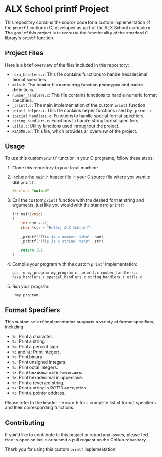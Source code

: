 # ALX School printf Project

This repository contains the source code for a custom implementation of the `printf` function in C, developed as part of the ALX School curriculum. The goal of this project is to recreate the functionality of the standard C library's `printf` function.

## Project Files

Here is a brief overview of the files included in this repository:

- `hexa_handlers.c`: This file contains functions to handle hexadecimal format specifiers.
- `main.h`: The header file containing function prototypes and macro definitions.
- `number_handlers.c`: This file contains functions to handle numeric format specifiers.
- `_printf.c`: The main implementation of the custom `printf` function.
- `printf_helper.c`: This file contains helper functions used by `_printf.c`.
- `special_handlers.c`: Functions to handle special format specifiers.
- `string_handlers.c`: Functions to handle string format specifiers.
- `utils.c`: Utility functions used throughout the project.
- `README.md`: This file, which provides an overview of the project.

## Usage

To use this custom `printf` function in your C programs, follow these steps:

1. Clone this repository to your local machine.

2. Include the `main.h` header file in your C source file where you want to use `printf`:

    ```c
    #include "main.h"
    ```

3. Call the custom `printf` function with the desired format string and arguments, just like you would with the standard `printf`:

    ```c
    int main(void)
    {
        int num = 42;
        char *str = "Hello, ALX School!";
        
        _printf("This is a number: %d\n", num);
        _printf("This is a string: %s\n", str);
        
        return (0);
    }
    ```

4. Compile your program with the custom `printf` implementation:

    ```shell
    gcc -o my_program my_program.c _printf.c number_handlers.c hexa_handlers.c special_handlers.c string_handlers.c utils.c
    ```

5. Run your program:

    ```shell
    ./my_program
    ```

## Format Specifiers

This custom `printf` implementation supports a variety of format specifiers, including:

- `%c`: Print a character.
- `%s`: Print a string.
- `%%`: Print a percent sign.
- `%d` and `%i`: Print integers.
- `%b`: Print binary.
- `%u`: Print unsigned integers.
- `%o`: Print octal integers.
- `%x`: Print hexadecimal in lowercase.
- `%X`: Print hexadecimal in uppercase.
- `%r`: Print a reversed string.
- `%R`: Print a string in ROT13 encryption.
- `%p`: Print a pointer address.

Please refer to the header file `main.h` for a complete list of format specifiers and their corresponding functions.

## Contributing

If you'd like to contribute to this project or report any issues, please feel free to open an issue or submit a pull request on the GitHub repository.

Thank you for using this custom `printf` implementation!
